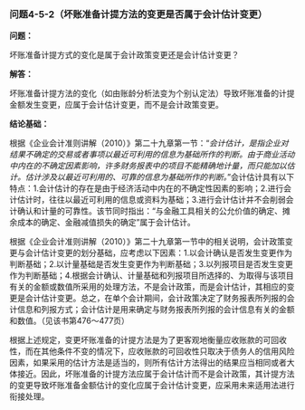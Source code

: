 ### 问题4-5-2（坏账准备计提方法的变更是否属于会计估计变更）

**问题：**

坏账准备计提方式的变化是属于会计政策变更还是会计估计变更？

**解答：**

坏账准备计提方法的变化（如由账龄分析法变为个别认定法）导致坏账准备的计提金额发生变更，应属于会计估计变更，而不是会计政策变更。

**结论基础：**

根据《企业会计准则讲解（2010）》第二十九章第一节：“*会计估计，是指企业对结果不确定的交易或者事项以最近可利用的信息为基础所作的判断。由于商业活动中内在的不确定因素影响，许多财务报表中的项目不能精确地计量，而只能加以估计。估计涉及以最近可利用的、可靠的信息为基础所作的判断。*”会计估计具有以下特点：1.会计估计的存在是由于经济活动中内在的不确定性因素的影响；2.进行会计估计时，往往以最近可利用的信息或资料为基础；3.进行会计估计并不会削弱会计确认和计量的可靠性。该节同时指出：“与金融工具相关的公允价值的确定、摊余成本的确定、金融减值损失的确定”属于会计估计。

根据《企业会计准则讲解（2010）》第二十九章第一节中的相关说明，会计政策变更与会计估计变更的划分基础，应考虑以下因素：1.以会计确认是否发生变更作为判断基础；2.以计量基础是否发生变更作为判断基础；3.以列报项目是否发生变更作为判断基础；4.根据会计确认、计量基础和列报项目所选择的、为取得与该项目有关的金额或数值所采用的处理方法，不是会计政策，而是会计估计，其相应的变更是会计估计变更。总之，在单个会计期间，会计政策决定了财务报表所列报的会计信息和列报方式；会计估计是用来确定与财务报表所列报的会计信息有关的金额和数值。（见该书第476～477页）

根据上述规定，变更坏账准备的计提方法是为了更客观地衡量应收账款的可回收性，而在其他条件不变的情况下，应收账款的可回收性只取决于债务人的信用风险因素，如果采用的估计方法是适当的，则所有估计方法得出的结果应当相同或者大体接近。因此，坏账准备的计提方法应属于会计估计而不是会计政策，其计提方法的变更导致坏账准备金额估计的变化应属于会计估计变更，应采用未来适用法进行衔接处理。